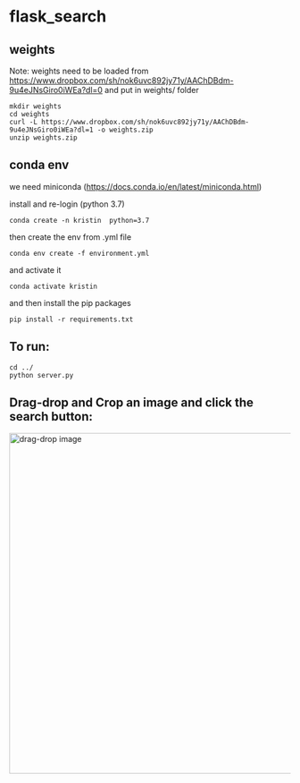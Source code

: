 # flask_search

## weights

Note: weights need to be loaded from https://www.dropbox.com/sh/nok6uvc892jy71y/AAChDBdm-9u4eJNsGiro0iWEa?dl=0 and put in weights/ folder

```
mkdir weights
cd weights
curl -L https://www.dropbox.com/sh/nok6uvc892jy71y/AAChDBdm-9u4eJNsGiro0iWEa?dl=1 -o weights.zip
unzip weights.zip
```
## conda env
we need miniconda (https://docs.conda.io/en/latest/miniconda.html)

install and re-login (python 3.7)
```
conda create -n kristin  python=3.7
```

then create the env from .yml file

```
conda env create -f environment.yml
```

and activate it

```
conda activate kristin
```

and then install the pip packages

```
pip install -r requirements.txt
```

## To run:

```
cd ../
python server.py
```
## Drag-drop and Crop an image and click the search button:
<img width="609" alt="drag-drop image" src="https://user-images.githubusercontent.com/22691548/174459159-dea3bca4-13cb-4ed0-afb4-0f5f87cd66d1.png">


